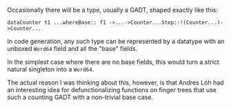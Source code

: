 
Occasionally there will be a type, usually a GADT, shaped exactly like this:

```
dataCounter t1 ...whereBase:: f1 ->...->Counter...Step::!(Counter...)->Counter...
```


In code generation, any such type can be represented by a datatype with an unboxed `Word64` field and all the "base" fields.


In the simplest case where there are no base fields, this would turn a strict natural singleton into a `Word64`.


The actual reason I was thinking about this, however, is that Andres Löh had an interesting idea for defunctionalizing functions on finger trees that use such a counting GADT with a non-trivial base case. 
